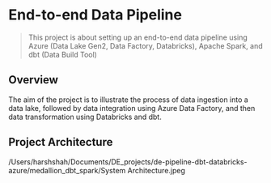 # End-to-end Data Pipeline

> This project is about setting up an end-to-end data pipeline using Azure (Data Lake Gen2, Data Factory, Databricks), Apache Spark, and dbt (Data Build Tool)

## Overview
The aim of the project is to illustrate the process of data ingestion into a data lake, followed by data integration using Azure Data Factory, and then data transformation using Databricks and dbt.

## Project Architecture

/Users/harshshah/Documents/DE_projects/de-pipeline-dbt-databricks-azure/medallion_dbt_spark/System Architecture.jpeg